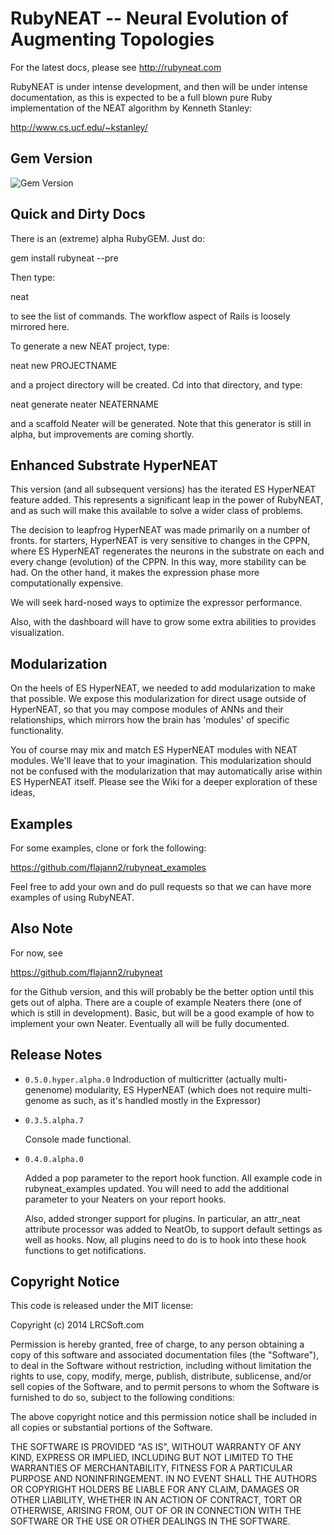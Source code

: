 RubyNEAT -- Neural Evolution of Augmenting Topologies
=====================================================

For the latest docs, please see http://rubyneat.com

RubyNEAT is under intense development, and then will be under intense documentation, as this is
expected to be a full blown pure Ruby implementation of the NEAT algorithm by Kenneth Stanley:

http://www.cs.ucf.edu/~kstanley/


Gem Version
-----------
<img src="https://badge.fury.io/rb/rubyneat.png" alt="Gem Version" />


Quick and Dirty Docs
--------------------

There is an (extreme) alpha RubyGEM. Just do:

 gem install rubyneat --pre

Then type:

  neat

to see the list of commands. The workflow aspect of Rails is loosely mirrored here.

To generate a new NEAT project, type:

  neat new PROJECTNAME

and a project directory will be created. Cd into that directory, and type:

  neat generate neater NEATERNAME

and a scaffold Neater will be generated. Note that this generator is still
in alpha, but improvements are coming shortly.

Enhanced Substrate HyperNEAT
----------------------------

This version (and all subsequent versions) has the iterated ES HyperNEAT feature
added. This represents a significant leap in the power of RubyNEAT, and
as such will make this available to solve a wider class of problems.

The decision to leapfrog HyperNEAT was made primarily on a number of fronts.
for starters, HyperNEAT is very sensitive to changes in the CPPN, where
ES HyperNEAT regenerates the neurons in the substrate on each and every
change (evolution) of the CPPN. In this way, more stability can be had. On
the other hand, it makes the expression phase more computationally expensive.

We will seek hard-nosed ways to optimize the expressor performance.

Also, with the dashboard will have to grow some extra abilities to provides
visualization.

Modularization
--------------

On the heels of ES HyperNEAT, we needed to add modularization to make that
possible. We expose this modularization for direct usage outside of HyperNEAT,
so that you may compose modules of ANNs and their relationships, which mirrors
how the brain has 'modules' of specific functionality.

You of course may mix and match ES HyperNEAT modules with NEAT modules. We'll
leave that to your imagination. This modularization should not be confused with
the modularization that may automatically arise within ES HyperNEAT itself.
Please see the Wiki for a deeper exploration of these ideas,

Examples
--------

For some examples, clone or fork the following:

https://github.com/flajann2/rubyneat_examples

Feel free to add your own and do pull requests so that
we can have more examples of using RubyNEAT.

Also Note
---------

For now, see

https://github.com/flajann2/rubyneat

for the Github version, and this will probably be the better option until this
gets out of alpha. There are a couple of example Neaters there (one of which is
still in development). Basic, but will be a good example of how to implement your own
Neater. Eventually all will be fully documented.

Release Notes
-------------
* `0.5.0.hyper.alpha.0`
    Indroduction of multicritter (actually multi-genenome) modularity, 
    ES HyperNEAT (which does not require multi-genome as such, as
    it's handled mostly in the Expressor)
    
* `0.3.5.alpha.7`

    Console made functional.

* `0.4.0.alpha.0`

    Added a pop parameter to the report hook function. All example
    code in rubyneat_examples updated. You will need to add the additional
    parameter to your Neaters on your report hooks.
    
    Also, added stronger support for plugins. In particular, an attr_neat
    attribute processor was added to NeatOb, to support default settings
    as well as hooks. Now, all plugins need to do is to hook into these
    hook functions to get notifications.

Copyright Notice
----------------

This code is released under the MIT license:

Copyright (c) 2014 LRCSoft.com

Permission is hereby granted, free of charge, to any person obtaining a copy
of this software and associated documentation files (the "Software"), to deal
in the Software without restriction, including without limitation the rights
to use, copy, modify, merge, publish, distribute, sublicense, and/or sell
copies of the Software, and to permit persons to whom the Software is
furnished to do so, subject to the following conditions:

The above copyright notice and this permission notice shall be included in
all copies or substantial portions of the Software.

THE SOFTWARE IS PROVIDED "AS IS", WITHOUT WARRANTY OF ANY KIND, EXPRESS OR
IMPLIED, INCLUDING BUT NOT LIMITED TO THE WARRANTIES OF MERCHANTABILITY,
FITNESS FOR A PARTICULAR PURPOSE AND NONINFRINGEMENT. IN NO EVENT SHALL THE
AUTHORS OR COPYRIGHT HOLDERS BE LIABLE FOR ANY CLAIM, DAMAGES OR OTHER
LIABILITY, WHETHER IN AN ACTION OF CONTRACT, TORT OR OTHERWISE, ARISING FROM,
OUT OF OR IN CONNECTION WITH THE SOFTWARE OR THE USE OR OTHER DEALINGS IN
THE SOFTWARE.
